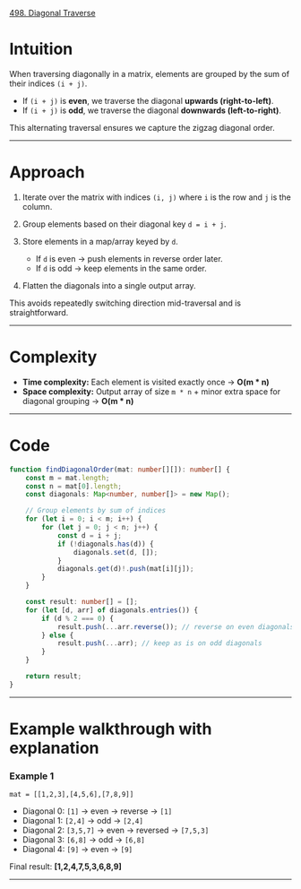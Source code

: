 [498. Diagonal Traverse](https://leetcode.com/problems/diagonal-traverse/)

# Intuition

When traversing diagonally in a matrix, elements are grouped by the sum of their indices `(i + j)`.

* If `(i + j)` is **even**, we traverse the diagonal **upwards (right-to-left)**.
* If `(i + j)` is **odd**, we traverse the diagonal **downwards (left-to-right)**.

This alternating traversal ensures we capture the zigzag diagonal order.

---

# Approach

1. Iterate over the matrix with indices `(i, j)` where `i` is the row and `j` is the column.
2. Group elements based on their diagonal key `d = i + j`.
3. Store elements in a map/array keyed by `d`.

   * If `d` is even → push elements in reverse order later.
   * If `d` is odd → keep elements in the same order.
4. Flatten the diagonals into a single output array.

This avoids repeatedly switching direction mid-traversal and is straightforward.

---

# Complexity

* **Time complexity:**
  Each element is visited exactly once → **O(m \* n)**
* **Space complexity:**
  Output array of size `m * n` + minor extra space for diagonal grouping → **O(m \* n)**

---

# Code

```typescript
function findDiagonalOrder(mat: number[][]): number[] {
    const m = mat.length;
    const n = mat[0].length;
    const diagonals: Map<number, number[]> = new Map();

    // Group elements by sum of indices
    for (let i = 0; i < m; i++) {
        for (let j = 0; j < n; j++) {
            const d = i + j;
            if (!diagonals.has(d)) {
                diagonals.set(d, []);
            }
            diagonals.get(d)!.push(mat[i][j]);
        }
    }

    const result: number[] = [];
    for (let [d, arr] of diagonals.entries()) {
        if (d % 2 === 0) {
            result.push(...arr.reverse()); // reverse on even diagonals
        } else {
            result.push(...arr); // keep as is on odd diagonals
        }
    }

    return result;
}
```

---

# Example walkthrough with explanation

### Example 1

`mat = [[1,2,3],[4,5,6],[7,8,9]]`

* Diagonal 0: `[1]` → even → reverse → `[1]`
* Diagonal 1: `[2,4]` → odd → `[2,4]`
* Diagonal 2: `[3,5,7]` → even → reversed → `[7,5,3]`
* Diagonal 3: `[6,8]` → odd → `[6,8]`
* Diagonal 4: `[9]` → even → `[9]`

Final result: **\[1,2,4,7,5,3,6,8,9]**

---
